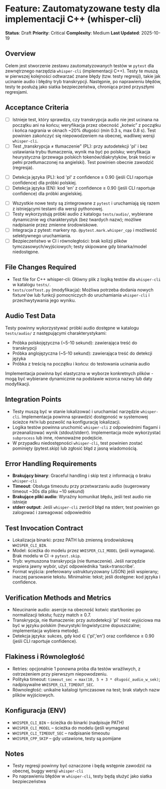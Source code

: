 # Feature: Zautomatyzowane testy dla implementacji C++ (whisper-cli)
**Status**: Draft
**Priority**: Critical
**Complexity**: Medium
**Last Updated**: 2025-10-19

## Overview
Celem jest stworzenie zestawu zautomatyzowanych testów w `pytest` dla zewnętrznego narzędzia `whisper-cli` (implementacji C++). Testy te muszą w pierwszej kolejności odtwarzać znane błędy (tzw. testy regresji), takie jak ucinanie audio i błędny tryb transkrypcji. Następnie, po naprawieniu błędów, testy te posłużą jako siatka bezpieczeństwa, chroniąca przed przyszłymi regresjami.

## Acceptance Criteria
- [ ] Istnieje test, który sprawdza, czy transkrypcja audio nie jest ucinana na początku ani na końcu; weryfikacja przez obecność „kotwic” z początku i końca nagrania w oknach ~20% długości (min 0.3 s, max 0.8 s). Test powinien zakończyć się niepowodzeniem na obecnej, wadliwej wersji `whisper-cli`.
- [ ] Test „transkrypcja ≠ tłumaczenie” (PL): przy autodetekcji 'pl' i bez ustawiania trybu tłumaczenia, wynik ma być po polsku; weryfikacja heurystyczna (przewaga polskich tokenów/diakrytyków, brak treści w pełni przetłumaczonej na angielski). Test powinien obecnie zawodzić (regresja).

<!-- UWAGA (Heurystyka języka): Implementacja będzie musiała określić konkretną metodę weryfikacji "przewagi polskich tokenów", np. poprzez zliczenie wystąpień znaków [ąćęłńóśźż] w stosunku do całej treści. -->
- [ ] Detekcja języka (PL): kod 'pl' z confidence ≥ 0.90 (jeśli CLI raportuje confidence) dla próbki polskiej.
- [ ] Detekcja języka (EN): kod 'en' z confidence ≥ 0.90 (jeśli CLI raportuje confidence) dla próbki angielskiej.

<!-- UWAGA (Confidence Level): Należy zweryfikować podczas implementacji, czy `whisper-cli` faktycznie zwraca metrykę 'confidence'. Jeśli nie, kryterium będzie musiało zostać uproszczone do samej weryfikacji kodu języka. -->
- [ ] Wszystkie nowe testy są zintegrowane z `pytest` i uruchamiają się razem z istniejącymi testami dla wersji pythonowej.
- [ ] Testy wykorzystują próbki audio z katalogu `tests/audio/`, wybierane dynamicznie wg charakterystyk (bez twardych nazw); możliwe nadpisanie przez zmienne środowiskowe.
- [ ] Integracja z pytest: markery np. `@pytest.mark.whisper_cpp` i możliwość selektywnego uruchamiania.
- [ ] Bezpieczeństwo w CI i równoległości: brak kolizji plików tymczasowych/wyjściowych; testy skipowane gdy binarka/model niedostępne.

## File Changes Required
- Test file for C++ whisper-cli: Główny plik z logiką testów dla `whisper-cli` w katalogu `tests/`.
- `tests/conftest.py` (modyfikacja): Możliwa potrzeba dodania nowych fixture'ów lub funkcji pomocniczych do uruchamiania `whisper-cli` i przechwytywania jego wyniku.

## Audio Test Data
Testy powinny wykorzystywać próbki audio dostępne w katalogu `tests/audio/` z następującymi charakterystykami:
- Próbka polskojęzyczna (~5-10 sekund): zawierająca treść do transkrypcji
- Próbka anglojęzyczna (~5-10 sekund): zawierająca treść do detekcji języka
- Próbka z treścią na początku i końcu: do testowania ucinania audio

Implementacja powinna być elastyczna w wyborze konkretnych plików - mogą być wybierane dynamicznie na podstawie wzorca nazwy lub daty modyfikacji.

## Integration Points
- Testy muszą być w stanie lokalizować i uruchamiać narzędzie `whisper-cli`. Implementacja powinna sprawdzić dostępność w systemowej ścieżce `PATH` lub pozwolić na konfigurację lokalizacji.
- Logika testów powinna uruchomić `whisper-cli` z odpowiednimi flagami i przeanalizować wynik (stdout/stderr). Implementacja może wykorzystać `subprocess` lub inne, równoważne podejście.
- W przypadku niedostępności `whisper-cli`, test powinien zostać pominięty (pytest.skip) lub zgłosić błąd z jasną wiadomością.

## Error Handling Requirements
- **Brakujący binary**: Graceful handling i skip test z informacją o braku `whisper-cli`
- **Timeout**: Obsługa timeoutu przy przetwarzaniu audio (sugerowany timeout ~30s dla pliku ~10 sekund)
- **Brakujące pliki audio**: Wyraźny komunikat błędu, jeśli test audio nie istnieje
- **stderr output**: Jeśli `whisper-cli` zwrócił błąd na stderr, test powinien go zalogować i zareagować odpowiednio

## Test Invocation Contract
- Lokalizacja binarki: przez PATH lub zmienną środowiskową `WHISPER_CLI_BIN`.
- Model: ścieżka do modelu przez `WHISPER_CLI_MODEL` (jeśli wymagana). Brak modelu w CI -> `pytest.skip`.
- Tryb: wymuszona transkrypcja (nie tłumaczenie). Jeśli narzędzie wspiera jawny wybór, użyć odpowiednika 'task=transcribe'.
- Format wyjścia: preferowany ustrukturyzowany (JSON) jeśli wspierany; inaczej parsowanie tekstu. Minimalnie: tekst; jeśli dostępne: kod języka i confidence.

## Verification Methods and Metrics
- Nieucinanie audio: asercje na obecność kotwic start/koniec po normalizacji tekstu; fuzzy match ≥ 0.7.
- Transkrypcja, nie tłumaczenie: przy autodetekcji 'pl' treść wyjściowa ma być w języku polskim (heurystyki lingwistyczne dopuszczalne; implementacja wybiera metodę).
- Detekcja języka: sukces, gdy kod ∈ {'pl','en'} oraz confidence ≥ 0.90 (jeśli CLI raportuje confidence).

## Flakiness i Równoległość
- Retries: opcjonalnie 1 ponowna próba dla testów wrażliwych, z ostrzeżeniem przy pierwszym niepowodzeniu.
- Polityka timeout: `timeout_sec = max(10, 5 + 3 * długość_audio_w_sek)`; nadpisywalne `WHISPER_CLI_TIMEOUT_SEC`.
- Równoległość: unikalne katalogi tymczasowe na test; brak stałych nazw plików wyjściowych.

## Konfiguracja (ENV)
- `WHISPER_CLI_BIN` – ścieżka do binarki (nadpisuje PATH)
- `WHISPER_CLI_MODEL` – ścieżka do modelu (jeśli wymagana)
- `WHISPER_CLI_TIMEOUT_SEC` – nadpisanie timeoutu
- `WHISPER_CPP_SKIP` – gdy ustawione, testy są pomijane
## Notes
- Testy regresji powinny być oznaczone i będą wstępnie zawodzić na obecnej, buggy wersji `whisper-cli`
- Po naprawieniu błędów w `whisper-cli`, testy będą służyć jako siatka bezpieczeństwa
